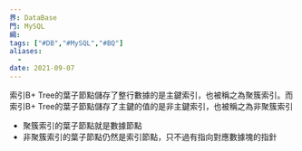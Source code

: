 ```yaml
---
界: DataBase
門: MySQL
綱: 
tags: ["#DB","#MySQL","#BQ"]
aliases:
  - 
date: 2021-09-07
---
```


索引B+ Tree的葉子節點儲存了整行數據的是主鍵索引，也被稱之為聚簇索引。而索引B+ Tree的葉子節點儲存了主鍵的值的是非主鍵索引，也被稱之為非聚簇索引

-   聚簇索引的葉子節點就是數據節點
-   非聚簇索引的葉子節點仍然是索引節點，只不過有指向對應數據塊的指針